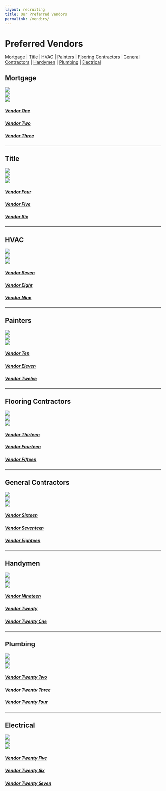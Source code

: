 ```yaml
---
layout: recruiting
title: Our Preferred Vendors
permalink: /vendors/
---
```

<h1 class="vendor">Preferred Vendors</h1>
<div class="vendors-navbar">
  <a href="#Mortgage" class="a-name">Mortgage</a> |
  <a href="#Title" class="a-name">Title</a> |
  <a href="#HVAC" class="a-name">HVAC</a> |
  <a href="#Painters" class="a-name">Painters</a> |
  <a href="#Flooring" class="a-name">Flooring Contractors</a> |
  <a href="#Contractors" class="a-name">General Contractors</a> |
  <a href="#Handymen" class="a-name">Handymen</a> |
  <a href="#Plumbing" class="a-name">Plumbing</a> |
  <a href="#Electrical" class="a-name">Electrical</a>
</div>

<h2 class="vendor"><a name="Mortgage" class="a-name">Mortgage</a></h2>
<div class="row">
  <div class="col-lg-4">
    <a href="#"><img src="/img/vendor-logo.png" class="vendor-logo" id="vendor5"></a><br>
    <!-- <h5 class="vendor-name"><a href="#">Vendor One</a></h5> -->
  </div>


  <div class="col-lg-4">
    <a href="#"><img src="/img/vendor-logo2.jpg" class="vendor-logo" id="vendor5"></a><br>
    <!-- <h5 class="vendor-name"><a href="#">Vendor Two</a></h5> -->
  </div>


  <div class="col-lg-4">
    <a href="#"><img src="/img/vendor-logo3.png" class="vendor-logo"></a><br>
    <!-- <h5 class="vendor-name"><a href="#">Vendor Three</a></h5> -->
  </div>
</div>

  <div class="row">
    <div class="col-lg-4"><h5 class="vendor-name"><a href="#">Vendor One</a></h5></div>
    <div class="col-lg-4"><h5 class="vendor-name"><a href="#">Vendor Two</a></h5></div>
    <div class="col-lg-4"><h5 class="vendor-name"><a href="#">Vendor Three</a></h5></div>
  </div>

<hr>

<h2 class="vendor"><a name="Title" class="a-name">Title</a></h2>
<div class="row">
  <div class="col-lg-4">
    <a href="#"><img src="/img/vendor-logo7.jpg" class="vendor-logo"></a><br>
    <!-- <h5 class="vendor-name"><a href="#">Vendor Seven</a></h5> -->
  </div>


  <div class="col-lg-4">
    <a href="#"><img src="/img/vendor-logo8.jpg" class="vendor-logo"></a><br>
    <!-- <h5 class="vendor-name"><a href="#">Vendor Eight</a></h5> -->
  </div>


  <div class="col-lg-4">
    <a href="#"><img src="/img/vendor-logo9.jpg" class="vendor-logo" id="vendor3"></a><br>
    <!-- <h5 class="vendor-name"><a href="#">Vendor Nine</a></h5> -->
  </div>
</div>

<div class="row">
  <div class="col-lg-4"><h5 class="vendor-name"><a href="#">Vendor Four</a></h5></div>
  <div class="col-lg-4"><h5 class="vendor-name"><a href="#">Vendor Five</a></h5></div>
  <div class="col-lg-4"><h5 class="vendor-name"><a href="#">Vendor Six</a></h5></div>
</div>

<hr>

<h2 class="vendor"><a name="HVAC" class="a-name">HVAC</a></h2>
<div class="row">
  <div class="col-lg-4">
    <a href="#"><img src="/img/vendor-logo4.jpg" class="vendor-logo" id="vendor3"></a><br>
    <!-- <h5 class="vendor-name"><a href="#">Vendor Four</a></h5> -->
  </div>


  <div class="col-lg-4">
    <a href="#"><img src="/img/vendor-logo5.jpg" class="vendor-logo" id="vendor7"></a><br>
    <!-- <h5 class="vendor-name"><a href="#">Vendor Five</a></h5> -->
  </div>


  <div class="col-lg-4">
    <a href="#"><img src="/img/vendor-logo6.jpg" class="vendor-logo"></a><br>
    <!-- <h5 class="vendor-name"><a href="#">Vendor Six</a></h5> -->
  </div>
</div>

<div class="row">
  <div class="col-lg-4"><h5 class="vendor-name"><a href="#">Vendor Seven</a></h5></div>
  <div class="col-lg-4"><h5 class="vendor-name"><a href="#">Vendor Eight</a></h5></div>
  <div class="col-lg-4"><h5 class="vendor-name"><a href="#">Vendor Nine</a></h5></div>
</div>

<hr>

<h2 class="vendor"><a name="Painters" class="a-name">Painters</a></h2>
<div class="row">
  <div class="col-lg-4">
    <a href="#"><img src="/img/vendor-logo.png" class="vendor-logo" id="vendor5"></a><br>
    <!-- <h5 class="vendor-name"><a href="#">Vendor One</a></h5> -->
  </div>


  <div class="col-lg-4">
    <a href="#"><img src="/img/vendor-logo2.jpg" class="vendor-logo" id="vendor5"></a><br>
    <!-- <h5 class="vendor-name"><a href="#">Vendor Two</a></h5> -->
  </div>


  <div class="col-lg-4">
    <a href="#"><img src="/img/vendor-logo3.png" class="vendor-logo"></a><br>
    <!-- <h5 class="vendor-name"><a href="#">Vendor Three</a></h5> -->
  </div>
</div>

  <div class="row">
    <div class="col-lg-4"><h5 class="vendor-name"><a href="#">Vendor Ten</a></h5></div>
    <div class="col-lg-4"><h5 class="vendor-name"><a href="#">Vendor Eleven</a></h5></div>
    <div class="col-lg-4"><h5 class="vendor-name"><a href="#">Vendor Twelve</a></h5></div>
  </div>

<hr>

<h2 class="vendor"><a name="Flooring" class="a-name">Flooring Contractors</a></h2>
<div class="row">
  <div class="col-lg-4">
    <a href="#"><img src="/img/vendor-logo7.jpg" class="vendor-logo"></a><br>
    <!-- <h5 class="vendor-name"><a href="#">Vendor Seven</a></h5> -->
  </div>


  <div class="col-lg-4">
    <a href="#"><img src="/img/vendor-logo8.jpg" class="vendor-logo"></a><br>
    <!-- <h5 class="vendor-name"><a href="#">Vendor Eight</a></h5> -->
  </div>


  <div class="col-lg-4">
    <a href="#"><img src="/img/vendor-logo9.jpg" class="vendor-logo" id="vendor3"></a><br>
    <!-- <h5 class="vendor-name"><a href="#">Vendor Nine</a></h5> -->
  </div>
</div>

<div class="row">
  <div class="col-lg-4"><h5 class="vendor-name"><a href="#">Vendor Thirteen</a></h5></div>
  <div class="col-lg-4"><h5 class="vendor-name"><a href="#">Vendor Fourteen</a></h5></div>
  <div class="col-lg-4"><h5 class="vendor-name"><a href="#">Vendor Fifteen</a></h5></div>
</div>

<hr>

<h2 class="vendor"><a name="Contractors" class="a-name">General Contractors</a></h2>
<div class="row">
  <div class="col-lg-4">
    <a href="#"><img src="/img/vendor-logo4.jpg" class="vendor-logo" id="vendor3"></a><br>
    <!-- <h5 class="vendor-name"><a href="#">Vendor Four</a></h5> -->
  </div>


  <div class="col-lg-4">
    <a href="#"><img src="/img/vendor-logo5.jpg" class="vendor-logo" id="vendor7"></a><br>
    <!-- <h5 class="vendor-name"><a href="#">Vendor Five</a></h5> -->
  </div>


  <div class="col-lg-4">
    <a href="#"><img src="/img/vendor-logo6.jpg" class="vendor-logo"></a><br>
    <!-- <h5 class="vendor-name"><a href="#">Vendor Six</a></h5> -->
  </div>
</div>

<div class="row">
  <div class="col-lg-4"><h5 class="vendor-name"><a href="#">Vendor Sixteen</a></h5></div>
  <div class="col-lg-4"><h5 class="vendor-name"><a href="#">Vendor Seventeen</a></h5></div>
  <div class="col-lg-4"><h5 class="vendor-name"><a href="#">Vendor Eighteen</a></h5></div>
</div>

<hr>

<h2 class="vendor"><a name="Handymen" class="a-name">Handymen</a></h2>
<div class="row">
  <div class="col-lg-4">
    <a href="#"><img src="/img/vendor-logo.png" class="vendor-logo" id="vendor5"></a><br>
    <!-- <h5 class="vendor-name"><a href="#">Vendor One</a></h5> -->
  </div>


  <div class="col-lg-4">
    <a href="#"><img src="/img/vendor-logo2.jpg" class="vendor-logo" id="vendor5"></a><br>
    <!-- <h5 class="vendor-name"><a href="#">Vendor Two</a></h5> -->
  </div>


  <div class="col-lg-4">
    <a href="#"><img src="/img/vendor-logo3.png" class="vendor-logo"></a><br>
    <!-- <h5 class="vendor-name"><a href="#">Vendor Three</a></h5> -->
  </div>
</div>

  <div class="row">
    <div class="col-lg-4"><h5 class="vendor-name"><a href="#">Vendor Nineteen</a></h5></div>
    <div class="col-lg-4"><h5 class="vendor-name"><a href="#">Vendor Twenty</a></h5></div>
    <div class="col-lg-4"><h5 class="vendor-name"><a href="#">Vendor Twenty One</a></h5></div>
  </div>

<hr>

<h2 class="vendor"><a name="Plumbing" class="a-name">Plumbing</a></h2>
<div class="row">
  <div class="col-lg-4">
    <a href="#"><img src="/img/vendor-logo7.jpg" class="vendor-logo"></a><br>
    <!-- <h5 class="vendor-name"><a href="#">Vendor Seven</a></h5> -->
  </div>


  <div class="col-lg-4">
    <a href="#"><img src="/img/vendor-logo8.jpg" class="vendor-logo"></a><br>
    <!-- <h5 class="vendor-name"><a href="#">Vendor Eight</a></h5> -->
  </div>


  <div class="col-lg-4">
    <a href="#"><img src="/img/vendor-logo9.jpg" class="vendor-logo" id="vendor3"></a><br>
    <!-- <h5 class="vendor-name"><a href="#">Vendor Nine</a></h5> -->
  </div>
</div>

<div class="row">
  <div class="col-lg-4"><h5 class="vendor-name"><a href="#">Vendor Twenty Two</a></h5></div>
  <div class="col-lg-4"><h5 class="vendor-name"><a href="#">Vendor Twenty Three</a></h5></div>
  <div class="col-lg-4"><h5 class="vendor-name"><a href="#">Vendor Twenty Four</a></h5></div>
</div>

<hr>

<h2 class="vendor"><a name="Electrical" class="a-name">Electrical</a></h2>
<div class="row">
  <div class="col-lg-4">
    <a href="#"><img src="/img/vendor-logo4.jpg" class="vendor-logo" id="vendor3"></a><br>
    <!-- <h5 class="vendor-name"><a href="#">Vendor Four</a></h5> -->
  </div>


  <div class="col-lg-4">
    <a href="#"><img src="/img/vendor-logo5.jpg" class="vendor-logo" id="vendor7"></a><br>
    <!-- <h5 class="vendor-name"><a href="#">Vendor Five</a></h5> -->
  </div>


  <div class="col-lg-4">
    <a href="#"><img src="/img/vendor-logo6.jpg" class="vendor-logo"></a><br>
    <!-- <h5 class="vendor-name"><a href="#">Vendor Six</a></h5> -->
  </div>
</div>

<div class="row">
  <div class="col-lg-4"><h5 class="vendor-name"><a href="#">Vendor Twenty Five</a></h5></div>
  <div class="col-lg-4"><h5 class="vendor-name"><a href="#">Vendor Twenty Six</a></h5></div>
  <div class="col-lg-4"><h5 class="vendor-name"><a href="#">Vendor Twenty Seven</a></h5></div>
</div>
